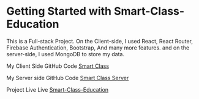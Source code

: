 # Getting Started with Smart-Class-Education


This is a Full-stack Project. On the Client-side, I used React, React Router, Firebase Authentication, Bootstrap, And many more features. and on the server-side, I used MongoDB to store my data.

My Client Side GitHub Code [Smart Class](https://github.com/ashfak0046/Smart-Class-Education-ClientSide)

My  Server side GitHub Code [Smart Class Server](https://github.com/ashfak0046/Smart-Class-Education-ServerSide)

Project Live Live [Smart-Class-Education](https://smart-education.netlify.app/)
